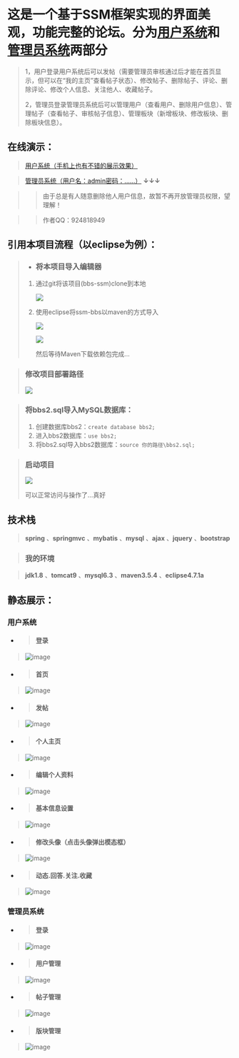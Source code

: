 # 这是一个基于SSM框架实现的界面美观，功能完整的论坛。分为[用户系统](http://182.61.136.218:8080/BBS_SSM)和[管理员系统](http://182.61.136.218:8080/BBS_SSM/admin)两部分
> 1，用户登录用户系统后可以发帖（需要管理员审核通过后才能在首页显示，但可以在“我的主页”查看帖子状态）、修改帖子、删除帖子、评论、删除评论、修改个人信息、关注他人、收藏帖子。
>
> 2，管理员登录管理员系统后可以管理用户（查看用户、删除用户信息）、管理帖子（查看帖子、审核帖子信息）、管理板块（新增板块、修改板块、删除板块信息）。

## 在线演示：
> [用户系统（手机上也有不错的展示效果）](http://182.61.136.218:8080/BBS_SSM)

> [管理员系统（用户名：admin密码：......）](http://182.61.136.218:8080/BBS_SSM/admin) **↓↓↓**

> > 由于总是有人随意删除他人用户信息，故暂不再开放管理员权限，望理解！

> > 作者QQ：924818949

## 引用本项目流程（以eclipse为例）：

> - ### 将本项目导入编辑器
>
> 1. 通过git将该项目(bbs-ssm)clone到本地
>
>    ![](picture/clone.png)
>
> 2. 使用eclipse将ssm-bbs以maven的方式导入
>
>    ![](picture/maven1.png)
>
>    ![](picture/maven2.png)
>
>    然后等待Maven下载依赖包完成...

> ### 修改项目部署路径
>
> ![](picture/tomcat.png)

> ### 将bbs2.sql导入MySQL数据库：
>
> 1. 创建数据库bbs2：`create database bbs2;`
> 2. 进入bbs2数据库：`use bbs2;`
> 3. 将bbs2.sql导入bbs2数据库：`source 你的路径\bbs2.sql;`

> ### 启动项目
>
> ![](picture/run.png)
>
> 可以正常访问与操作了...真好

## 技术栈
> **spring** 、**springmvc** 、**mybatis** 、**mysql** 、**ajax** 、**jquery** 、**bootstrap**

> ### 我的环境

> **jdk1.8** 、**tomcat9** 、**mysql6.3** 、**maven3.5.4** 、**eclipse4.7.1a**

## 静态展示：
### 用户系统
- > #### 登录

> ![image](picture/用户-登录.png)

- > #### 首页

> ![image](picture/用户-首页.png)

- > #### 发帖

> ![image](picture/用户-发帖.png)

- > #### 个人主页

> ![image](picture/用户-个人主页.png)

- > #### 编辑个人资料

> ![image](picture/用户-编辑个人资料.png)

- > #### 基本信息设置

> ![image](picture/用户-基本信息设置.png)

- > #### 修改头像（点击头像弹出模态框）

> ![image](picture/用户-上传头像.png)

- > #### 动态.回答.关注.收藏

> ![image](picture/用户-动态.回答.关注.收藏.png)

### 管理员系统
- > #### 登录

> ![image](picture/管理员-登录.png)

- > #### 用户管理

> ![image](picture/管理员-用户管理.png)

- > #### 帖子管理

> ![image](picture/管理员-帖子管理.png)

- > #### 版块管理

> ![image](picture/管理员-版块管理.png)
